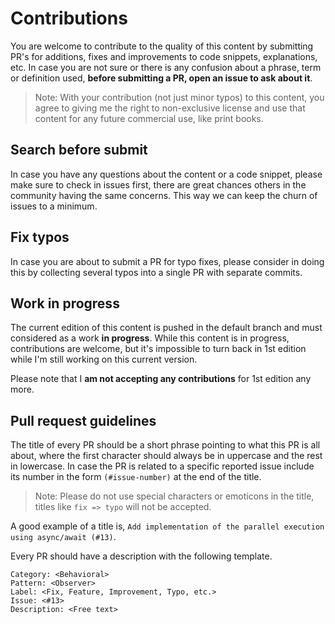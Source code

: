# Contributions

You are welcome to contribute to the quality of this content by submitting PR's for additions, fixes and improvements to code snippets, explanations, etc. In case you are not sure or there is any confusion about a phrase, term or definition used, **before submitting a PR, open an issue to ask about it**.

> Note: With your contribution (not just minor typos) to this content, you agree to giving me the right to non-exclusive license and use that content for any future commercial use, like print books.

## Search before submit

In case you have any questions about the content or a code snippet, please make sure to check in issues first, there are great chances others in the community having the same concerns. This way we can keep the churn of issues to a minimum.

## Fix typos

In case you are about to submit a PR for typo fixes, please consider in doing this by collecting several typos into a single PR with separate commits.

## Work in progress

The current edition of this content is pushed in the default branch and must considered as a work **in progress**. While this content is in progress, contributions are welcome, but it's impossible to turn back in 1st edition while I'm still working on this current version.

Please note that I **am not accepting any contributions** for 1st edition any more.

## Pull request guidelines

The title of every PR should be a short phrase pointing to what this PR is all about, where the first character should always be in uppercase and the rest in lowercase. In case the PR is related to a specific reported issue include its number in the form `(#issue-number)` at the end of the title.

> Note: Please do not use special characters or emoticons in the title, titles like `fix => typo` will not be accepted.

A good example of a title is, `Add implementation of the parallel execution using async/await (#13)`.

Every PR should have a description with the following template.

```
Category: <Behavioral>
Pattern: <Observer>
Label: <Fix, Feature, Improvement, Typo, etc.>
Issue: <#13>
Description: <Free text>
```